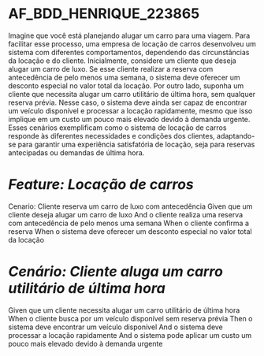 # AF_BDD_HENRIQUE_223865

Imagine que você está planejando alugar um carro para uma viagem. Para facilitar esse processo, uma
empresa de locação de carros desenvolveu um sistema com diferentes comportamentos, dependendo das
circunstâncias da locação e do cliente.
Inicialmente, considere um cliente que deseja alugar um carro de luxo. Se esse cliente realizar a reserva
com antecedência de pelo menos uma semana, o sistema deve oferecer um desconto especial no valor
total da locação. Por outro lado, suponha um cliente que necessita alugar um carro utilitário de última hora,
sem qualquer reserva prévia. Nesse caso, o sistema deve ainda ser capaz de encontrar um veículo
disponível e processar a locação rapidamente, mesmo que isso implique em um custo um pouco mais
elevado devido à demanda urgente.
Esses cenários exemplificam como o sistema de locação de carros responde às diferentes necessidades e
condições dos clientes, adaptando-se para garantir uma experiência satisfatória de locação, seja para
reservas antecipadas ou demandas de última hora.

# *Feature: Locação de carros*

Cenario: Cliente reserva um carro de luxo com antecedência
Given que um cliente deseja alugar um carro de luxo
And o cliente realiza uma reserva com antecedência de pelo menos uma semana
When o cliente confirma a reserva
When o sistema deve oferecer um desconto especial no valor total da locação

# *Cenário: Cliente aluga um carro utilitário de última hora*

Given que um cliente necessita alugar um carro utilitário de última hora
When o cliente busca por um veículo disponível sem reserva prévia
Then o sistema deve encontrar um veículo disponível
And o sistema deve processar a locação rapidamente
And o sistema pode aplicar um custo um pouco mais elevado devido à demanda urgente
